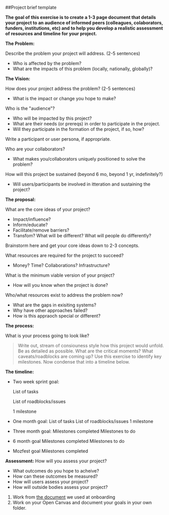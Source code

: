 ##Project brief template

**The goal of this exercise is to create a 1-3 page document that details your project to an audience of informed peers (colleagues, colaborators, funders, institutions, etc) and to help you develop a realistic assessment of resources and timeline for your project.** 

**The Problem:** 

Describe the problem your project will address. (2-5 sentences) 
- Who is affected by the problem?
- What are the impacts of this problem (locally, nationally, globally)?
    
**The Vision:** 
 
How does your project address the problem? (2-5 sentences)
- What is the impact or change you hope to make?
 
Who is the "audience"? 
- Who will be impacted by this project?
- What are their needs (or prereqs) in order to participate in the project.
- Will they participate in the formation of the project, if so, how?
 
Write a participant or user persona, if appropriate.
 
Who are your collaborators? 
- What makes you/collaborators uniquely positioned to solve the problem?

How will this project be sustained (beyond 6 mo, beyond 1 yr, indefinitely?)
- Will users/participants be involved in itteration and sustaining the project?
 
**The proposal:** 
 
What are the core ideas of your project?
- Impact/influence? 
- Inform/educate? 
- Facilitate/remove barriers? 
- Transfom? What will be different? What will people do differently?

Brainstorm here and get your core ideas down to 2-3 concepts. 
  
What resources are required for the project to succeed?
- Money? Time? Collaborations? Infrastructure?
 
What is the minimum viable version of your project?
- How will you know when the project is done?
 
Who/what resources exist to address the problem now?
- What are the gaps in exisiting systems? 
- Why have other approaches failed?
- How is this appraoch special or different?
 
**The process:** 

What is your process going to look like? 
 > Write out, stream of consiouness style how this project would unfold. Be as detailed as possible. What are the critical moments? What caveats/roadblocks are coming up? Use this exercise to identify key milestones. Now condense that into a timeline below. 
 
**The timeline:** 

- Two week sprint goal:
    
    List of tasks
    
    List of roadblocks/issues
    
    1 milestone
    
- One month goal: 
    List of tasks
    List of roadblocks/issues
    1 milestone
    
- Three month goal:
    Milestones completed
    Milestones to do
    
- 6 month goal
    Milestones completed
    Milestones to do
    
- Mozfest goal
    Milestones completed
 
**Assessment:** 
How will you assess your project?
- What outcomes do you hope to acheive?
 - How can these outcomes be measured?
- How will users assess your project?
- How will outside bodies assess your project?

  
1. Work from [the document](https://gist.github.com/auremoser/9461e9ea62c5b3d7b87794158db4342c) we used at onboarding 
2. Work on your Open Canvas and document your goals in your own folder.
